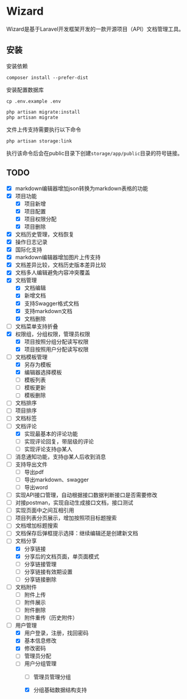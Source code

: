 # Wizard 

Wizard是基于Laravel开发框架开发的一款开源项目（API）文档管理工具。


## 安装

安装依赖

    composer install --prefer-dist

安装配置数据库

    cp .env.example .env
    
    php artisan migrate:install
    php artisan migrate
    
文件上传支持需要执行以下命令

    php artisan storage:link
    
执行该命令后会在public目录下创建`storage/app/public`目录的符号链接。

## TODO

* [x] markdown编辑器增加json转换为markdown表格的功能
* [x] 项目功能
    * [x] 项目新增
    * [x] 项目配置
    * [x] 项目权限分配
    * [x] 项目删除
* [x] 文档历史管理，文档恢复
* [x] 操作日志记录
* [x] 国际化支持
* [x] markdown编辑器增加图片上传支持
* [x] 文档差异比较，文档历史版本差异比较
* [x] 文档多人编辑避免内容冲突覆盖
* [x] 文档管理
    * [x] 文档编辑
    * [x] 新增文档
    * [x] 支持Swagger格式文档
    * [x] 支持markdown文档
    * [x] 文档删除
* [ ] 文档菜单支持折叠
* [x] 权限组，分组权限，管理员权限
    * [x] 项目按照分组分配读写权限
    * [x] 项目按照用户分配读写权限
* [ ] 文档模板管理
    * [x] 另存为模板
    * [x] 编辑器选择模板
    * [ ] 模板列表
    * [ ] 模板更新
    * [ ] 模板删除
* [ ] 文档排序
* [ ] 项目排序
* [ ] 文档标签
* [ ] 文档评论
    * [x] 实现最基本的评论功能
    * [ ] 实现评论回复，带层级的评论
    * [ ] 实现评论支持@某人
* [ ] 消息通知功能，支持@某人后收到消息
* [ ] 支持导出文件
    * [ ] 导出pdf
    * [ ] 导出markdown、swagger
    * [ ] 导出word
* [ ] 实现API接口管理，自动根据接口数据判断接口是否需要修改
* [ ] 对接postman，实现自动生成接口文档，接口测试
* [ ] 实现页面中之间互相引用
* [ ] 项目列表分页展示，增加按照项目标题搜索
* [ ] 文档增加标题搜索
* [ ] 文档保存后弹框提示选择：继续编辑还是创建新文档
* [ ] 文档分享
    * [x] 分享链接
    * [x] 分享后的文档页面，单页面模式
    * [ ] 分享链接管理
    * [ ] 分享链接有效期设置
    * [ ] 分享链接删除
* [ ] 文档附件
    * [ ] 附件上传
    * [ ] 附件展示
    * [ ] 附件删除
    * [ ] 附件重传（历史附件）
* [ ] 用户管理
    * [x] 用户登录，注册，找回密码
    * [x] 基本信息修改
    * [x] 修改密码
    * [ ] 管理员分配
    * [ ] 用户分组管理
        * [ ] 管理员管理分组
        * [x] 分组基础数据结构支持
    


